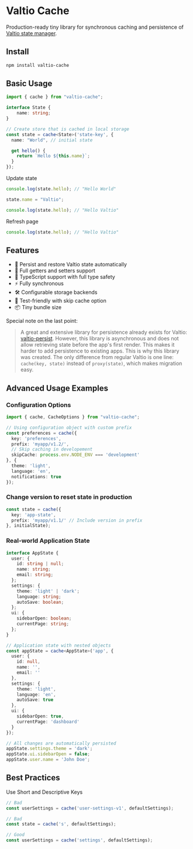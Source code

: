 # Valtio Cache

Production-ready tiny library for synchronous caching and persistence of [Valtio state manager](https://github.com/pmndrs/valtio).

## Install

```bash
npm install valtio-cache
```

## Basic Usage

```ts
import { cache } from "valtio-cache";

interface State {
    name: string;
}

// Create store that is cached in local storage
const state = cache<State>('state-key', {
  name: "World", // initial state

  get hello() {
    return `Hello ${this.name}`;
  }
});

```

Update state

```ts
console.log(state.hello); // "Hello World"

state.name = "Valtio";

console.log(state.hello); // "Hello Valtio"
```

Refresh page

```ts
console.log(state.hello); // "Hello Valtio"
```

## Features

- 🔄 Persist and restore Valtio state automatically
- 🎯 Full getters and setters support
- 🚀 TypeScript support with full type safety
- ⚡ Fully synchronous
- 🛠️ Configurable storage backends
- 🧪 Test-friendly with skip cache option
- 📦 Tiny bundle size

Special note on the last point:

> A great and extensive library for persistence already exists for Valtio: [valtio-persist](https://github.com/pmndrs/valtio-persist). However, this library is asynchronous and does not allow retrieving state before the app's first render. This makes it harder to add persistence to existing apps. This is why this library was created. The only difference from regular Valtio is one line: `cache(key, state)` instead of `proxy(state)`, which makes migration easy.

## Advanced Usage Examples

### Configuration Options

```ts
import { cache, CacheOptions } from "valtio-cache";

// Using configuration object with custom prefix
const preferences = cache({
  key: 'preferences',
  prefix: 'myapp/v1.2/',
  // Skip caching in developement
  skipCache: process.env.NODE_ENV === 'development'
}, {
  theme: 'light',
  language: 'en',
  notifications: true
});

```

### Change version to reset state in production

```ts
const state = cache({
  key: 'app-state',
  prefix: 'myapp/v1.1/' // Include version in prefix
}, initialState);
```

### Real-world Application State

```ts
interface AppState {
  user: {
    id: string | null;
    name: string;
    email: string;
  };
  settings: {
    theme: 'light' | 'dark';
    language: string;
    autoSave: boolean;
  };
  ui: {
    sidebarOpen: boolean;
    currentPage: string;
  };
}

// Application state with nested objects
const appState = cache<AppState>('app', {
  user: {
    id: null,
    name: '',
    email: ''
  },
  settings: {
    theme: 'light',
    language: 'en',
    autoSave: true
  },
  ui: {
    sidebarOpen: true,
    currentPage: 'dashboard'
  }
});

// All changes are automatically persisted
appState.settings.theme = 'dark';
appState.ui.sidebarOpen = false;
appState.user.name = 'John Doe';
```

## Best Practices

Use Short and Descriptive Keys

```ts
// Bad
const userSettings = cache('user-settings-v1', defaultSettings);

// Bad
const state = cache('s', defaultSettings);

// Good
const userSettings = cache('settings', defaultSettings);
```
